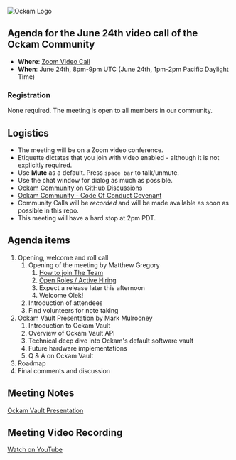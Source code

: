 ![Ockam Logo](../assets/logo.svg)

## Agenda for the June 24th video call of the Ockam Community

- **Where**: [Zoom Video Call](https://ockam.zoom.us/j/93012459605?pwd=VG1YU0NUWExtd25OL0dma283cUZ0Zz09)
- **When**: June 24th, 8pm-9pm UTC (June 24th, 1pm-2pm Pacific Daylight Time)

### Registration

None required. The meeting is open to all members in our community.

## Logistics

* The meeting will be on a Zoom video conference.
* Etiquette dictates that you join with video enabled - although it is not explicitly required.
* Use **Mute** as a default. Press `space bar` to talk/unmute.
* Use the chat window for dialog as much as possible.
* [Ockam Community on GitHub Discussions](https://github.com/ockam-network/ockam/discussions)
* [Ockam Community - Code Of Conduct Covenant](https://www.ockam.io/learn/guides/team/conduct/)
* Community Calls will be *recorded* and will be made available as soon as possible in this repo.
* This meeting will have a hard stop at 2pm PDT.

## Agenda items

1. Opening, welcome and roll call
    1. Opening of the meeting by Matthew Gregory
        1. [How to join The Team](https://www.ockam.io/learn/guides/team/join_us/)
        1. [Open Roles / Active Hiring](https://www.ockam.io/team#open-roles)
        1. Expect a release later this afternoon
        1. Welcome Olek!
    1. Introduction of attendees
    1. Find volunteers for note taking
1. Ockam Vault Presentation by Mark Mulrooney
    1. Introduction to Ockam Vault
    1. Overview of Ockam Vault API
    1. Technical deep dive into Ockam's default software vault
    1. Future hardware implementations
    1. Q & A on Ockam Vault
1. Roadmap    
1. Final comments and discussion

## Meeting Notes

[Ockam Vault Presentation](assets/06-24/2020_06_24_ockam_vault.pdf)

## Meeting Video Recording

[Watch on YouTube](https://youtu.be/aqwttyeaO74)
